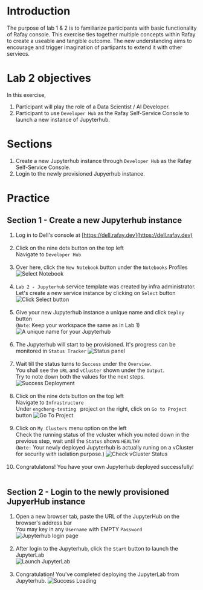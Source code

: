 # Introduction
The purpose of lab 1 & 2 is to familiarize participants with basic functionality of Rafay console. 
This exercise ties together multiple concepts within Rafay to create a useable and tangible outcome.
The new understanding aims to encourage and trigger imagination of partipants to extend it with other serviecs.

# Lab 2 objectives
In this exercise, 
1. Participant will play the role of a Data Scientist / AI Developer.
2. Participant to use `Developer Hub` as the Rafay Self-Service Console to launch a new instance of Jupyterhub. 

# Sections
1. Create a new Jupyterhub instance through `Developer Hub` as the Rafay Self-Service Console.
2. Login to the newly provisioned Jupyerhub instance.

# Practice
## Section 1 - Create a new Jupyterhub instance
1. Log in to Dell's console at [https://dell.rafay.dev](https://dell.rafay.dev) <br><br>
2. Click on the nine dots button on the top left <br>
   Navigate to `Developer Hub` <br><br>
3. Over here, click the `New Notebook` button under the `Notebooks` Profiles
   ![Select Notebook](./assets/L2-Select-Notebook.png "Select Notebook") <br><br>
4. `Lab 2 - Jupyterhub` service template was created by infra administrator. <br>
   Let's create a new service instance by clicking on `Select` button
   ![Click Select button](./assets/L2-Select-Notebook-Profiles.png "Click Select Button") <br><br>
6. Give your new Jupyterhub instance a unique name and click `Deploy` button <br>
   (`Note`: Keep your workspace the same as in Lab 1)
   ![A unique name for your Jupyterhub](./assets/L2-App-Name.png) <br><br>
7. The Jupyterhub will start to be provisioned. It's progress can be monitored in `Status Tracker`
   ![Status panel](./assets/L2-Deploy-In-Progress.png "Deployment in progress ... till Success!") <br><br>
8. Wait till the status turns to `Success` under the `Overview`. <br>
   You shall see the `URL` and `vCluster` shown under the `Output`. <br>
   Try to note down both the values for the next steps.
   ![Success Deployment](./assets/L2-JupyterHub-Deployed.png "Success Deployment") <br><br>
9. Click on the nine dots button on the top left <br>
   Navigate to `Infrastructure` <br>
   Under  `engcheng-testing ` project on the right, click on `Go to Project` button
   ![Go To Project](./assets/L2-Go-To-Project.png) <br><br>
10. Click on `My Clusters` menu option on the left <br>
   Check the running status of the vcluster which you noted down in the previous step, wait until the `Status` shows `HEALTHY` <br>
   (`Note:` Your newly deployed Jupyterhub is actually runing on a vCluster for security with isolation purpose.)
   ![Check vCluster Status](./assets/L2-Check-vCluster-Status.png) <br><br>
11. Congratulatons! You have your own Jupyterhub deployed successfully! <br><br>

## Section 2 - Login to the newly provisioned JupyerHub instance
1. Open a new browser tab, paste the URL of the JupyterHub on the browser's address bar <br>
   You may key in any `Username` with EMPTY `Password`  <br>
   ![Jupyterhub login page](./assets/L2-JupyterHub-Landing-Page.png "Jupyterhub login page") <br><br>
2. After login to the Jupyterhub, click the `Start` button to launch the JupyterLab <br>
   ![Launch JupyterLab](./assets/L2-Launch-Single-User-JupyterHub.png "Launch JupyterLab") <br><br>
3. Congratulation! You've completed deploying the JupyterLab from Jupyterhub.
   ![Success Loading](./assets/L2-JupyterLab-Success-Loading.png)
